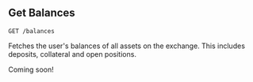 ## Get Balances

`GET /balances`

Fetches the user's balances of all assets on the exchange. This includes deposits, collateral and open positions.

<aside class="notice">
Coming soon!
</aside>

<!-- > Sample Request

```json
{
  "exchange": "BINANCE"
}
```

### Request

|Parameter|Type|Required|Description|
|---|---|---|---|
|exchange|[Exchange](#exchange)|True|Exchange to fetch data from|

> Sample Response

```json
{
  "BTC": 1.21,
  "ETH": 5.67,
  "SOL": 10.11
}
```

### Response

|Name|Type|Required|Description|
|---|---|---|---|---|
|asset symbol|Float (f64)|False|List of assets and corresponding amounts linked to user.| -->